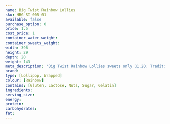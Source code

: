 ```yaml
---
name: Big Twist Rainbow Lollies
sku: HBG-SI-005-01
available: false
purchase_option: 0
price: 1.5
cost_price: 1
container_water_weight: 
container_sweets_weight: 
width: 396
height: 29
depth: 20
weight: 143
meta_description: 'Big Twist Rainbow Lollies sweets only ú1.20. Traditional sweets and more at Humbugs Confectionery Store. Specialists in satisfying your sweet tooth!'
brand: 
type: [Lollipop, Wrapped]
colour: [Rainbow]
contains: [Gluten, Lactose, Nuts, Sugar, Gelatin]
ingredients: 
serving_size: 
energy: 
protein: 
carbohydrates: 
fat: 
---
```

